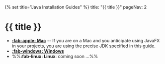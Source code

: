 {% set title="Java Installation Guides" %}
<frontmatter>
  title: "{{ title }}"
  pageNav: 2
</frontmatter>

# {{ title }}

* [**:fab-apple: Mac**](tutorials/javaInstallationMac.html) -- If you are on a Mac and you anticipate using JavaFX in your projects, you are using the precise JDK specified in this guide.
* [**:fab-windows: Windows**](tutorials/javaInstallationWindows.html)
* %%**:fab-linux: Linux**: coming soon ...%%
